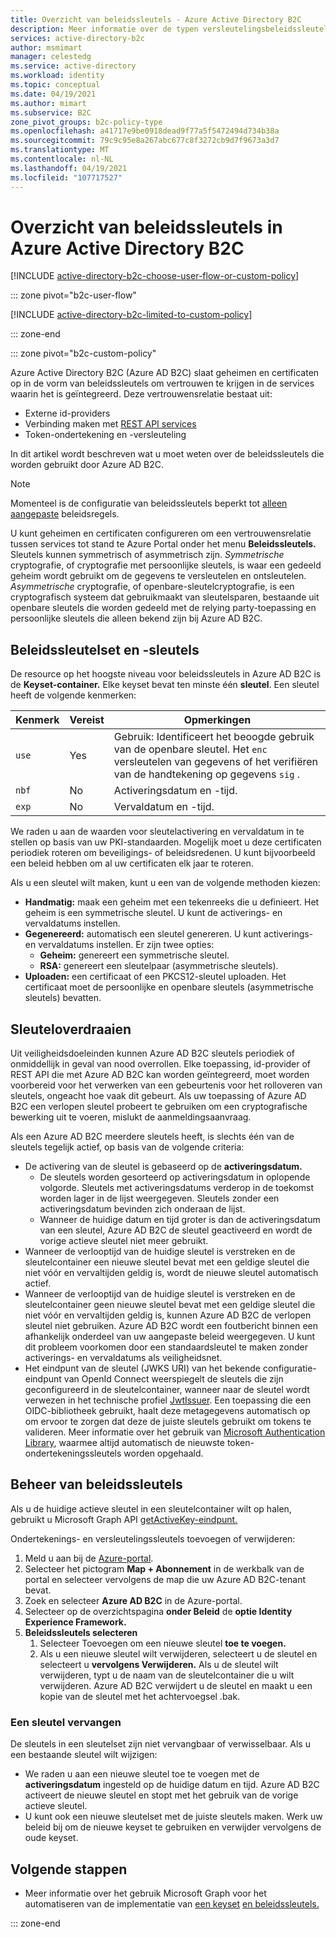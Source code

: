 ```yaml
---
title: Overzicht van beleidssleutels - Azure Active Directory B2C
description: Meer informatie over de typen versleutelingsbeleidssleutels die kunnen worden gebruikt in Azure Active Directory B2C voor het ondertekenen en valideren van tokens, clientgeheimen, certificaten en wachtwoorden.
services: active-directory-b2c
author: msmimart
manager: celestedg
ms.service: active-directory
ms.workload: identity
ms.topic: conceptual
ms.date: 04/19/2021
ms.author: mimart
ms.subservice: B2C
zone_pivot_groups: b2c-policy-type
ms.openlocfilehash: a41717e9be0918dead9f77a5f5472494d734b38a
ms.sourcegitcommit: 79c9c95e8a267abc677c8f3272cb9d7f9673a3d7
ms.translationtype: MT
ms.contentlocale: nl-NL
ms.lasthandoff: 04/19/2021
ms.locfileid: "107717527"
---
```

# <a name="overview-of-policy-keys-in-azure-active-directory-b2c"></a>Overzicht van beleidssleutels in Azure Active Directory B2C

[!INCLUDE [active-directory-b2c-choose-user-flow-or-custom-policy](../../includes/active-directory-b2c-choose-user-flow-or-custom-policy.md)]

::: zone pivot="b2c-user-flow"

[!INCLUDE [active-directory-b2c-limited-to-custom-policy](../../includes/active-directory-b2c-limited-to-custom-policy.md)]

::: zone-end

::: zone pivot="b2c-custom-policy"

Azure Active Directory B2C (Azure AD B2C) slaat geheimen en certificaten op in de vorm van beleidssleutels om vertrouwen te krijgen in de services waarin het is geïntegreerd. Deze vertrouwensrelatie bestaat uit:

- Externe id-providers
- Verbinding maken met [REST API services](restful-technical-profile.md)
- Token-ondertekening en -versleuteling

 In dit artikel wordt beschreven wat u moet weten over de beleidssleutels die worden gebruikt door Azure AD B2C.

> [!NOTE]
> Momenteel is de configuratie van beleidssleutels beperkt tot [alleen aangepaste](./user-flow-overview.md) beleidsregels.

U kunt geheimen en certificaten configureren om een vertrouwensrelatie tussen services tot stand te Azure Portal onder het menu **Beleidssleutels.** Sleutels kunnen symmetrisch of asymmetrisch zijn. *Symmetrische* cryptografie, of cryptografie met persoonlijke sleutels, is waar een gedeeld geheim wordt gebruikt om de gegevens te versleutelen en ontsleutelen. *Asymmetrische* cryptografie, of openbare-sleutelcryptografie, is een cryptografisch systeem dat gebruikmaakt van sleutelsparen, bestaande uit openbare sleutels die worden gedeeld met de relying party-toepassing en persoonlijke sleutels die alleen bekend zijn bij Azure AD B2C.

## <a name="policy-keyset-and-keys"></a>Beleidssleutelset en -sleutels

De resource op het hoogste niveau voor beleidssleutels in Azure AD B2C is de **Keyset-container.** Elke keyset bevat ten minste één **sleutel**. Een sleutel heeft de volgende kenmerken:

| Kenmerk |  Vereist | Opmerkingen |
| --- | --- |--- |
| `use` | Yes | Gebruik: Identificeert het beoogde gebruik van de openbare sleutel. Het `enc` versleutelen van gegevens of het verifiëren van de handtekening op gegevens `sig` .|
| `nbf`| No | Activeringsdatum en -tijd. |
| `exp`| No | Vervaldatum en -tijd. |

We raden u aan de waarden voor sleutelactivering en vervaldatum in te stellen op basis van uw PKI-standaarden. Mogelijk moet u deze certificaten periodiek roteren om beveiligings- of beleidsredenen. U kunt bijvoorbeeld een beleid hebben om al uw certificaten elk jaar te roteren.

Als u een sleutel wilt maken, kunt u een van de volgende methoden kiezen:

- **Handmatig:** maak een geheim met een tekenreeks die u definieert. Het geheim is een symmetrische sleutel. U kunt de activerings- en vervaldatums instellen.
- **Gegenereerd:** automatisch een sleutel genereren. U kunt activerings- en vervaldatums instellen. Er zijn twee opties:
  - **Geheim:** genereert een symmetrische sleutel.
  - **RSA:** genereert een sleutelpaar (asymmetrische sleutels).
- **Uploaden:** een certificaat of een PKCS12-sleutel uploaden. Het certificaat moet de persoonlijke en openbare sleutels (asymmetrische sleutels) bevatten.

## <a name="key-rollover"></a>Sleuteloverdraaien

Uit veiligheidsdoeleinden kunnen Azure AD B2C sleutels periodiek of onmiddellijk in geval van nood overrollen. Elke toepassing, id-provider of REST API die met Azure AD B2C kan worden geïntegreerd, moet worden voorbereid voor het verwerken van een gebeurtenis voor het rolloveren van sleutels, ongeacht hoe vaak dit gebeurt. Als uw toepassing of Azure AD B2C een verlopen sleutel probeert te gebruiken om een cryptografische bewerking uit te voeren, mislukt de aanmeldingsaanvraag.

Als een Azure AD B2C meerdere sleutels heeft, is slechts één van de sleutels tegelijk actief, op basis van de volgende criteria:

- De activering van de sleutel is gebaseerd op de **activeringsdatum.**
  - De sleutels worden gesorteerd op activeringsdatum in oplopende volgorde. Sleutels met activeringsdatums verderop in de toekomst worden lager in de lijst weergegeven. Sleutels zonder een activeringsdatum bevinden zich onderaan de lijst.
  - Wanneer de huidige datum en tijd groter is dan de activeringsdatum van een sleutel, Azure AD B2C de sleutel geactiveerd en wordt de vorige actieve sleutel niet meer gebruikt.
- Wanneer de verlooptijd van de huidige sleutel is verstreken en de  sleutelcontainer  een nieuwe sleutel bevat met een geldige sleutel die niet vóór en vervaltijden geldig is, wordt de nieuwe sleutel automatisch actief.
- Wanneer de verlooptijd van de huidige sleutel is  verstreken en de sleutelcontainer geen  nieuwe sleutel bevat met een geldige sleutel die niet vóór en vervaltijden geldig is, kunnen Azure AD B2C de verlopen sleutel niet gebruiken.  Azure AD B2C wordt een foutbericht binnen een afhankelijk onderdeel van uw aangepaste beleid weergegeven. U kunt dit probleem voorkomen door een standaardsleutel te maken zonder activerings- en vervaldatums als veiligheidsnet.
- Het eindpunt van de sleutel (JWKS URI) van het bekende configuratie-eindpunt van OpenId Connect weerspiegelt de sleutels die zijn geconfigureerd in de sleutelcontainer, wanneer naar de sleutel wordt verwezen in het technische profiel [JwtIssuer](./jwt-issuer-technical-profile.md). Een toepassing die een OIDC-bibliotheek gebruikt, haalt deze metagegevens automatisch op om ervoor te zorgen dat deze de juiste sleutels gebruikt om tokens te valideren. Meer informatie over het gebruik van [Microsoft Authentication Library](../active-directory/develop/msal-b2c-overview.md), waarmee altijd automatisch de nieuwste token-ondertekeningssleutels worden opgehaald.

## <a name="policy-key-management"></a>Beheer van beleidssleutels

Als u de huidige actieve sleutel in een sleutelcontainer wilt op halen, gebruikt u Microsoft Graph API [getActiveKey-eindpunt.](/graph/api/trustframeworkkeyset-getactivekey)

Ondertekenings- en versleutelingssleutels toevoegen of verwijderen:

1. Meld u aan bij de [Azure-portal](https://portal.azure.com).
1. Selecteer het pictogram **Map + Abonnement** in de werkbalk van de portal en selecteer vervolgens de map die uw Azure AD B2C-tenant bevat.
1. Zoek en selecteer **Azure AD B2C** in de Azure-portal.
1. Selecteer op de overzichtspagina **onder Beleid** de **optie Identity Experience Framework.**
1. **Beleidssleutels selecteren** 
    1. Selecteer Toevoegen om een nieuwe sleutel **toe te voegen.**
    1. Als u een nieuwe sleutel wilt verwijderen, selecteert u de sleutel en selecteert u **vervolgens Verwijderen.** Als u de sleutel wilt verwijderen, typt u de naam van de sleutelcontainer die u wilt verwijderen. Azure AD B2C verwijdert u de sleutel en maakt u een kopie van de sleutel met het achtervoegsel .bak.

### <a name="replace-a-key"></a>Een sleutel vervangen

De sleutels in een sleutelset zijn niet vervangbaar of verwisselbaar. Als u een bestaande sleutel wilt wijzigen:

- We raden u aan een nieuwe sleutel toe te voegen met de **activeringsdatum** ingesteld op de huidige datum en tijd. Azure AD B2C activeert de nieuwe sleutel en stopt met het gebruik van de vorige actieve sleutel.
- U kunt ook een nieuwe sleutelset met de juiste sleutels maken. Werk uw beleid bij om de nieuwe keyset te gebruiken en verwijder vervolgens de oude keyset. 

## <a name="next-steps"></a>Volgende stappen

- Meer informatie over het gebruik Microsoft Graph voor het automatiseren van de implementatie van [een keyset](microsoft-graph-operations.md#trust-framework-policy-keyset) [en beleidssleutels.](microsoft-graph-operations.md#trust-framework-policy-key)

::: zone-end
